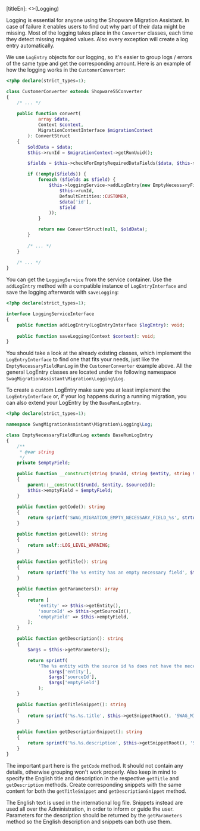 [titleEn]: <>(Logging)

Logging is essential for anyone using the Shopware Migration Assistant. In case of failure it enables users to find out
why part of their data might be missing. Most of the logging takes place in the `Converter` classes, each time they detect
missing required values. Also every exception will create a log entry automatically.

We use `LogEntry` objects for our logging, so it's easier to group logs / errors of the same type and get the corresponding amount.
Here is an example of how the logging works in the `CustomerConverter`:
```php
<?php declare(strict_types=1);

class CustomerConverter extends Shopware55Converter
{
    /* ... */
    
    public function convert(
            array $data,
            Context $context,
            MigrationContextInterface $migrationContext
        ): ConvertStruct
    {
        $oldData = $data;
        $this->runId = $migrationContext->getRunUuid();

        $fields = $this->checkForEmptyRequiredDataFields($data, $this->requiredDataFieldKeys);

        if (!empty($fields)) {
            foreach ($fields as $field) {
                $this->loggingService->addLogEntry(new EmptyNecessaryFieldRunLog(
                    $this->runId,
                    DefaultEntities::CUSTOMER,
                    $data['id'],
                    $field
                ));
            }

            return new ConvertStruct(null, $oldData);
        }
        
        /* ... */
    }
    
    /* ... */
}
```
You can get the `LoggingService` from the service container. Use the `addLogEntry` method with a compatible instance of `LogEntryInterface`
and save the logging afterwards with `saveLogging`:
```php
<?php declare(strict_types=1);

interface LoggingServiceInterface
{
    public function addLogEntry(LogEntryInterface $logEntry): void;
    
    public function saveLogging(Context $context): void;
}
```

You should take a look at the already existing classes, which implement the `LogEntryInterface` to find one that fits your needs, just like the `EmptyNecessaryFieldRunLog` in the `CustomerConverter` example above.
All the general LogEntry classes are located under the following namespace `SwagMigrationAssistant\Migration\Logging\Log`.

To create a custom LogEntry make sure you at least implement the `LogEntryInterface` or, if your log happens during a running migration, you can also extend your LogEntry by the `BaseRunLogEntry`.

```php
<?php declare(strict_types=1);

namespace SwagMigrationAssistant\Migration\Logging\Log;

class EmptyNecessaryFieldRunLog extends BaseRunLogEntry
{
    /**
     * @var string
     */
    private $emptyField;

    public function __construct(string $runId, string $entity, string $sourceId, string $emptyField)
    {
        parent::__construct($runId, $entity, $sourceId);
        $this->emptyField = $emptyField;
    }

    public function getCode(): string
    {
        return sprintf('SWAG_MIGRATION_EMPTY_NECESSARY_FIELD_%s', strtoupper($this->getEntity()));
    }

    public function getLevel(): string
    {
        return self::LOG_LEVEL_WARNING;
    }

    public function getTitle(): string
    {
        return sprintf('The %s entity has an empty necessary field', $this->getEntity());
    }

    public function getParameters(): array
    {
        return [
            'entity' => $this->getEntity(),
            'sourceId' => $this->getSourceId(),
            'emptyField' => $this->emptyField,
        ];
    }

    public function getDescription(): string
    {
        $args = $this->getParameters();

        return sprintf(
            'The %s entity with the source id %s does not have the necessary data for the field %s',
                $args['entity'],
                $args['sourceId'],
                $args['emptyField']
            );
    }

    public function getTitleSnippet(): string
    {
        return sprintf('%s.%s.title', $this->getSnippetRoot(), 'SWAG_MIGRATION__SHOPWARE_EMPTY_NECESSARY_DATA_FIELDS');
    }

    public function getDescriptionSnippet(): string
    {
        return sprintf('%s.%s.description', $this->getSnippetRoot(), 'SWAG_MIGRATION__SHOPWARE_EMPTY_NECESSARY_DATA_FIELDS');
    }
}
```
The important part here is the `getCode` method. It should not contain any details, otherwise grouping won't work properly.
Also keep in mind to specify the English title and description in the respective `getTitle` and `getDescription` methods.
Create corresponding snippets with the same content for both the `getTitleSnippet` and `getDescriptionSnippet` method.

The English text is used in the international log file. Snippets instead are used all over the Administration, in order to inform or guide the user.
Parameters for the description should be returned by the `getParameters` method so the English description and snippets can both use them.
